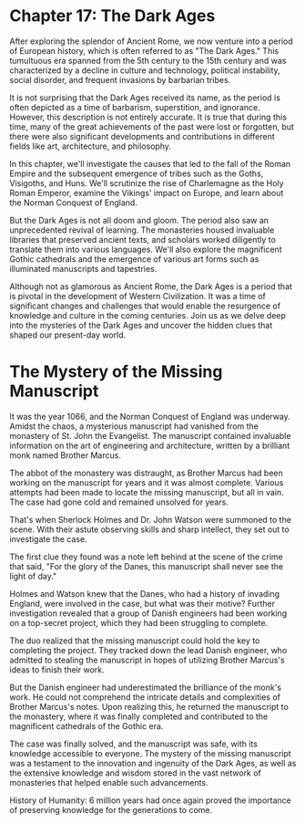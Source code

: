 # Chapter 17: The Dark Ages

After exploring the splendor of Ancient Rome, we now venture into a period of European history, which is often referred to as "The Dark Ages." This tumultuous era spanned from the 5th century to the 15th century and was characterized by a decline in culture and technology, political instability, social disorder, and frequent invasions by barbarian tribes.

It is not surprising that the Dark Ages received its name, as the period is often depicted as a time of barbarism, superstition, and ignorance. However, this description is not entirely accurate. It is true that during this time, many of the great achievements of the past were lost or forgotten, but there were also significant developments and contributions in different fields like art, architecture, and philosophy.

In this chapter, we'll investigate the causes that led to the fall of the Roman Empire and the subsequent emergence of tribes such as the Goths, Visigoths, and Huns. We'll scrutinize the rise of Charlemagne as the Holy Roman Emperor, examine the Vikings' impact on Europe, and learn about the Norman Conquest of England.

But the Dark Ages is not all doom and gloom. The period also saw an unprecedented revival of learning. The monasteries housed invaluable libraries that preserved ancient texts, and scholars worked diligently to translate them into various languages. We'll also explore the magnificent Gothic cathedrals and the emergence of various art forms such as illuminated manuscripts and tapestries.

Although not as glamorous as Ancient Rome, the Dark Ages is a period that is pivotal in the development of Western Civilization. It was a time of significant changes and challenges that would enable the resurgence of knowledge and culture in the coming centuries. Join us as we delve deep into the mysteries of the Dark Ages and uncover the hidden clues that shaped our present-day world.
# The Mystery of the Missing Manuscript

It was the year 1066, and the Norman Conquest of England was underway. Amidst the chaos, a mysterious manuscript had vanished from the monastery of St. John the Evangelist. The manuscript contained invaluable information on the art of engineering and architecture, written by a brilliant monk named Brother Marcus.

The abbot of the monastery was distraught, as Brother Marcus had been working on the manuscript for years and it was almost complete. Various attempts had been made to locate the missing manuscript, but all in vain. The case had gone cold and remained unsolved for years.

That's when Sherlock Holmes and Dr. John Watson were summoned to the scene. With their astute observing skills and sharp intellect, they set out to investigate the case.

The first clue they found was a note left behind at the scene of the crime that said, "For the glory of the Danes, this manuscript shall never see the light of day."

Holmes and Watson knew that the Danes, who had a history of invading England, were involved in the case, but what was their motive? Further investigation revealed that a group of Danish engineers had been working on a top-secret project, which they had been struggling to complete.

The duo realized that the missing manuscript could hold the key to completing the project. They tracked down the lead Danish engineer, who admitted to stealing the manuscript in hopes of utilizing Brother Marcus's ideas to finish their work.

But the Danish engineer had underestimated the brilliance of the monk's work. He could not comprehend the intricate details and complexities of Brother Marcus's notes. Upon realizing this, he returned the manuscript to the monastery, where it was finally completed and contributed to the magnificent cathedrals of the Gothic era.

The case was finally solved, and the manuscript was safe, with its knowledge accessible to everyone. The mystery of the missing manuscript was a testament to the innovation and ingenuity of the Dark Ages, as well as the extensive knowledge and wisdom stored in the vast network of monasteries that helped enable such advancements.

History of Humanity: 6 million years had once again proved the importance of preserving knowledge for the generations to come.